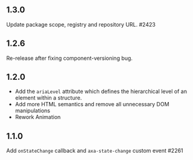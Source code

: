## 1.3.0

Update package scope, registry and repository URL. #2423

## 1.2.6

Re-release after fixing component-versioning bug.

## 1.2.0

- Add the `ariaLevel` attribute which defines the hierarchical level of an element within a structure.
- Add more HTML semantics and remove all unnecessary DOM manipulations
- Rework Animation

## 1.1.0

Add `onStateChange` callback and `axa-state-change` custom event #2261
